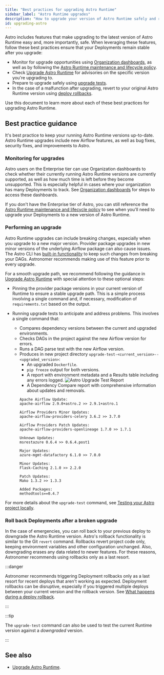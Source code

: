 ```yaml
---
title: "Best practices for upgrading Astro Runtime"
sidebar_label: "Astro Runtime upgrades"
description: "How to upgrade your version of Astro Runtime safely and rollback if necessary."
id: upgrading-astro
---
```


Astro includes features that make upgrading to the latest version of Astro Runtime easy and, more importantly, safe. When leveraging these features, follow these best practices ensure that your Deployments remain stable after you upgrade:

- Monitor for upgrade opportunities using [Organization dashboards](https://www.astronomer.io/docs/astro/organization-dashboard), as well as by following the [Astro Runtime maintenance and lifecycle policy](https://www.astronomer.io/docs/astro/runtime-version-lifecycle-policy). 
- Check [Upgrade Astro Runtime](https://docs.astronomer.io/astro/upgrade-runtime) for advisories on the specific version you're upgrading to.
- Prepare to upgrade safely using [upgrade tests](https://www.astronomer.io/docs/astro/cli/test-your-astro-project-locally#test-before-an-astro-runtime-upgrade). 
- In the case of a malfunction after upgrading, revert to your original Astro Runtime version using [deploy rollbacks](https://www.astronomer.io/docs/astro/deploy-history).

Use this document to learn more about each of these best practices for upgrading Astro Runtime.

## Best practice guidance

It's best practice to keep your running Astro Runtime versions up-to-date. Astro Runtime upgrades include new Airflow features, as well as bug fixes, security fixes, and improvements to Astro. 

### Monitoring for upgrades

Astro users on the Enterprise tier can use Organization dashboards to check whether their currently running Astro Runtime versions are currently supported, as well as how much time is left before they become unsupported. This is especially helpful in cases where your organization has many Deployments to track. See [Organization dashboards](https://docs.astronomer.io/astro/organization-dashboard#deployment-detail) for steps to access these dashboards.

If you don't have the Enterprise tier of Astro, you can still reference the [Astro Runtime maintenance and lifecycle policy](https://docs.astronomer.io/astro/runtime-version-lifecycle-policy#astro-runtime-maintenance-policy) to see when you'll need to upgrade your Deployments to a new version of Astro Runtime.

### Performing an upgrade

Astro Runtime upgrades can include breaking changes, especially when you upgrade to a new major version. Provider package upgrades in new minor versions of the underlying Airflow package can also cause issues. The Astro CLI has [built-in functionality](https://docs.astronomer.io/astro/cli/test-your-astro-project-locally#test-before-an-astro-runtime-upgrade) to keep such changes from breaking your DAGs. Astronomer recommends making use of this feature prior to every upgrade.

For a smooth upgrade path, we recommend following the guidance in [Upgrade Astro Runtime](https://docs.astronomer.io/astro/upgrade-runtime) with special attention to these optional steps: 
- Pinning the provider package versions in your current version of Runtime to ensure a stable upgrade path. This is a simple process involving a single command and, if necessary, modification of `requirements.txt` based on the output.
- Running upgrade tests to anticipate and address problems. This involves a single command that:

	- Compares dependency versions between the current and upgraded environments.
	- Checks DAGs in the project against the new Airflow version for errors.
	- Runs a DAG parse test with the new Airflow version.
	- Produces in new project directory `upgrade-test-<current_version>--<upgraded_version>`:
		- An upgraded `Dockerfile`.
		- `pip freeze` output for both versions.
		- A report with environment metadata and a Results table including any errors logged.
		![Astro Upgrade Test Report](/img/guides/astro-upgrade_test_report.png)
		- A Dependency Compare report with comprehensive information about updates and removals. 
		```text
		Apache Airflow Update:
		apache-airflow 2.9.0+astro.2 >> 2.9.1+astro.1

		Airflow Providers Minor Updates:
		apache-airflow-providers-celery 3.6.2 >> 3.7.0

		Airflow Providers Patch Updates:
		apache-airflow-providers-openlineage 1.7.0 >> 1.7.1

		Unknown Updates:
		msrestazure 0.6.4 >> 0.6.4.post1

		Major Updates:
		azure-mgmt-datafactory 6.1.0 >> 7.0.0

		Minor Updates:
		Flask-Caching 2.1.0 >> 2.2.0

		Patch Updates:
		Mako 1.3.2 >> 1.3.3

		Added Packages:
		methodtools==0.4.7

		```

For more details about the `upgrade-test` command, see [Testing your Astro project locally](https://docs.astronomer.io/astro/cli/test-your-astro-project-locally#test-before-an-astro-runtime-upgrade).

### Roll back Deployments after a broken upgrade
In the case of emergencies, you can roll back to your previous deploy to downgrade the Astro Runtime version. Astro's rollback functionality is similar to the Git `revert` command. Rollbacks revert project code only, keeping environment variables and other configuration unchanged. Also, downgrading erases any data related to newer features. For these reasons, Astronomer recommends using rollbacks only as a last resort.


:::danger

Astronomer recommends triggering Deployment rollbacks only as a last resort for recent deploys that aren't working as expected. Deployment rollbacks can be disruptive, especially if you triggered multiple deploys between your current version and the rollback version. See [What happens during a deploy rollback](https://docs.astronomer.io/astro/upgrade-runtime#step-3-optional-run-upgrade-tests-with-the-astro-cli:~:text=What%20happens%20during%20a%20deploy%20rollback).

:::

:::tip

The `upgrade-test` command can also be used to test the current Runtime version against a _downgraded_ version.

:::

## See also 

- [Upgrade Astro Runtime](https://docs.astronomer.io/astro/upgrade-runtime#step-3-optional-run-upgrade-tests-with-the-astro-cli).
